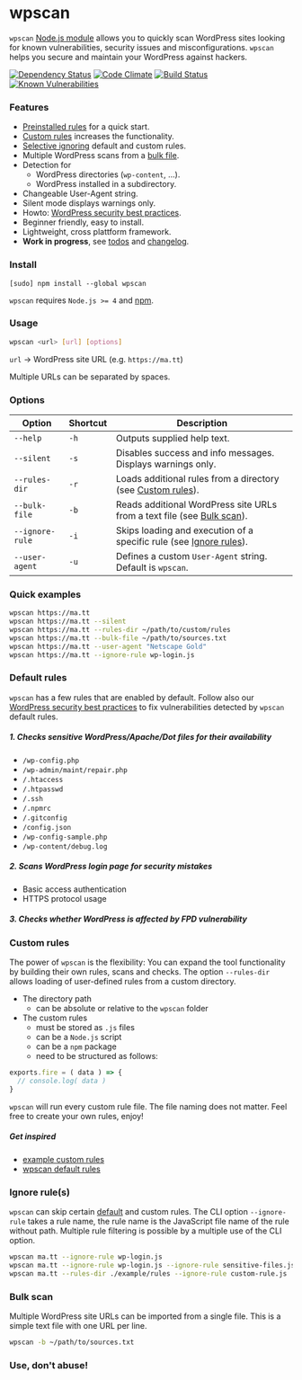 # wpscan

`wpscan` [Node.js module](https://www.npmjs.com/package/wpscan) allows you to quickly scan WordPress sites looking for known vulnerabilities, security issues and misconfigurations. `wpscan` helps you secure and maintain your WordPress against hackers.

[![Dependency Status](https://david-dm.org/sergejmueller/wpscan.svg)](https://david-dm.org/sergejmueller/wpscan)
[![Code Climate](https://codeclimate.com/github/sergejmueller/wpscan/badges/gpa.svg)](https://codeclimate.com/github/sergejmueller/wpscan)
[![Build Status](https://travis-ci.org/sergejmueller/wpscan.svg?branch=master)](https://travis-ci.org/sergejmueller/wpscan)
[![Known Vulnerabilities](https://snyk.io/test/github/sergejmueller/wpscan/badge.svg)](https://snyk.io/test/github/sergejmueller/wpscan)


### Features

- [Preinstalled rules](#default-rules) for a quick start.
- [Custom rules](#custom-rules) increases the functionality.
- [Selective ignoring](#ignore-rules) default and custom rules.
- Multiple WordPress scans from a [bulk file](#bulk-scan).
- Detection for
  - WordPress directories (`wp-content`, ...).
  - WordPress installed in a subdirectory.
- Changeable User-Agent string.
- Silent mode displays warnings only.
- Howto: [WordPress security best practices](HOWTO.md).
- Beginner friendly, easy to install.
- Lightweight, cross plattform framework.
- **Work in progress**, see [todos](TODO.md) and [changelog](CHANGELOG.md).


### Install

```
[sudo] npm install --global wpscan
```

`wpscan` requires `Node.js >= 4` and [npm](http://blog.npmjs.org/post/85484771375/how-to-install-npm).


### Usage

```bash
wpscan <url> [url] [options]
```

`url` → WordPress site URL (e.g. `https://ma.tt`)

Multiple URLs can be separated by spaces.


### Options

Option | Shortcut | Description
------ | -------- | -----------
`--help` | `-h` | Outputs supplied help text.
`--silent` | `-s` | Disables success and info messages. Displays warnings only.
`--rules-dir` | `-r` | Loads additional rules from a directory (see [Custom rules](#custom-rules)).
`--bulk-file` | `-b` | Reads additional WordPress site URLs from a text file (see [Bulk scan](#bulk-scan)).
`--ignore-rule` | `-i` | Skips loading and execution of a specific rule (see [Ignore rules](#ignore-rules)).
`--user-agent` | `-u` | Defines a custom `User-Agent` string. Default is `wpscan`.


### Quick examples

```bash
wpscan https://ma.tt
wpscan https://ma.tt --silent
wpscan https://ma.tt --rules-dir ~/path/to/custom/rules
wpscan https://ma.tt --bulk-file ~/path/to/sources.txt
wpscan https://ma.tt --user-agent "Netscape Gold"
wpscan https://ma.tt --ignore-rule wp-login.js
```


### Default rules

`wpscan` has a few rules that are enabled by default. Follow also our [WordPress security best practices](HOWTO.md) to fix vulnerabilities detected by `wpscan` default rules.

##### 1. Checks sensitive WordPress/Apache/Dot files for their availability
  - `/wp-config.php`
  - `/wp-admin/maint/repair.php`
  - `/.htaccess`
  - `/.htpasswd`
  - `/.ssh`
  - `/.npmrc`
  - `/.gitconfig`
  - `/config.json`
  - `/wp-config-sample.php`
  - `/wp-content/debug.log`

##### 2. Scans WordPress login page for security mistakes
  - Basic access authentication
  - HTTPS protocol usage

##### 3. Checks whether WordPress is affected by FPD vulnerability


### Custom rules

The power of `wpscan` is the flexibility: You can expand the tool functionality by building their own rules, scans and checks. The option `--rules-dir` allows loading of user-defined rules from a custom directory.

- The directory path
  - can be absolute or relative to the `wpscan` folder
- The custom rules
  - must be stored as `.js` files
  - can be a `Node.js` script
  - can be a `npm` package
  - need to be structured as follows:

```javascript
exports.fire = ( data ) => {
  // console.log( data )
}
```

`wpscan` will run every custom rule file. The file naming does not matter. Feel free to create your own rules, enjoy!

##### Get inspired
- [example custom rules](example/rules)
- [wpscan default rules](lib/rules)


### Ignore rule(s)

`wpscan` can skip certain [default](lib/rules) and custom rules. The CLI option `--ignore-rule` takes a rule name, the rule name is the JavaScript file name of the rule without path. Multiple rule filtering is possible by a multiple use of the CLI option.

```bash
wpscan ma.tt --ignore-rule wp-login.js
wpscan ma.tt --ignore-rule wp-login.js --ignore-rule sensitive-files.js
wpscan ma.tt --rules-dir ./example/rules --ignore-rule custom-rule.js
```


### Bulk scan

Multiple WordPress site URLs can be imported from a single file. This is a simple text file with one URL per line.

```bash
wpscan -b ~/path/to/sources.txt
```


### Use, don't abuse!
